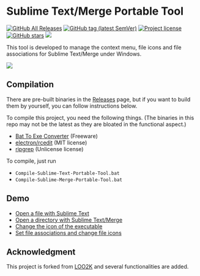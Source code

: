 # Sublime Text/Merge Portable Tool

<a href="https://github.com/jfcherng/Sublime-Text-Portable-Tool/releases"><img alt="GitHub All Releases" src="https://img.shields.io/github/downloads/jfcherng/Sublime-Text-Portable-Tool/total?logo=github"></a>
<a href="https://github.com/jfcherng/Sublime-Text-Portable-Tool/tags"><img alt="GitHub tag (latest SemVer)" src="https://img.shields.io/github/tag/jfcherng/Sublime-Text-Portable-Tool?logo=github"></a>
<a href="https://github.com/jfcherng/Sublime-Text-Portable-Tool/blob/master/LICENSE"><img alt="Project license" src="https://img.shields.io/github/license/jfcherng/Sublime-Text-Portable-Tool?logo=github"></a>
<a href="https://github.com/jfcherng/Sublime-Text-Portable-Tool/stargazers"><img alt="GitHub stars" src="https://img.shields.io/github/stars/jfcherng/Sublime-Text-Portable-Tool?logo=github"></a>
<a href="https://www.paypal.me/jfcherng/5usd" title="Donate to this project using Paypal"><img src="https://img.shields.io/badge/paypal-donate-blue.svg?logo=paypal" /></a>

This tool is developed to manage the context menu, file icons and file associations for Sublime Text/Merge under Windows.

![](https://raw.githubusercontent.com/jfcherng/Sublime-Text-Portable-Tool/gh-pages/images/interface.png)


## Compilation

There are pre-built binaries in the [Releases](https://github.com/jfcherng/Sublime-Portable-Tool/releases) page,
but if you want to build them by yourself, you can follow instructions below.

To compile this project, you need the following things.
(The binaries in this repo may not be the latest as they are bloated in the functional aspect.)

- [Bat To Exe Converter](http://www.f2ko.de/en/b2e.php) (Freeware)
- [electron/rcedit](https://github.com/electron/rcedit) (MIT license)
- [ripgrep](https://github.com/BurntSushi/ripgrep) (Unlicense license)

To compile, just run

- `Compile-Sublime-Text-Portable-Tool.bat`
- `Compile-Sublime-Merge-Portable-Tool.bat`


## Demo

- [Open a file with Sublime Text](https://raw.githubusercontent.com/jfcherng/Sublime-Text-Portable-Tool/gh-pages/images/file.png)
- [Open a directory with Sublime Text/Merge](https://raw.githubusercontent.com/jfcherng/Sublime-Text-Portable-Tool/gh-pages/images/dir.png)
- [Change the icon of the executable](https://raw.githubusercontent.com/jfcherng/Sublime-Text-Portable-Tool/gh-pages/images/change_exe_icon.png)
- [Set file associations and change file icons](https://raw.githubusercontent.com/jfcherng/Sublime-Text-Portable-Tool/gh-pages/images/change_file_icon.png)


## Acknowledgment

This project is forked from [LOO2K](https://github.com/loo2k/Sublime-Text-Portable-Tool) and several functionalities are added.
